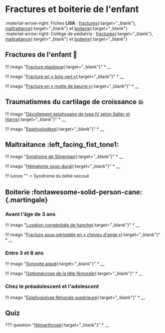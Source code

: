 # Fractures et boiterie de l'enfant

:material-arrow-right: Fiches **LiSA** : [fractures](https://livret.uness.fr/lisa/Fractures_chez_l%E2%80%99enfant_:_particularit%C3%A9s_%C3%A9pid%C3%A9miologiques,_diagnostiques_et_th%C3%A9rapeutiques){:target="_blank"}, [maltraitance](https://livret.uness.fr/lisa/Maltraitance_et_enfants_en_danger._Protection_maternelle_et_infantile){:target="_blank"} et [boiterie](https://livret.uness.fr/lisa/Boiterie_chez_l%E2%80%99enfant){:target="_blank"}   
:material-arrow-right: Collège de pédiatrie : [fractures](https://www.pedia-univ.fr/deuxieme-cycle/referentiel/urgences-reanimation-chirurgie-orthopedique/traumatismes){:target="_blank"}, [maltraitance](https://www.pedia-univ.fr/deuxieme-cycle/referentiel/enfant-vulnerable-genetique/maltraitance){:target="_blank"} et [boiterie](https://www.pedia-univ.fr/deuxieme-cycle/referentiel/urgences-reanimation-chirurgie-orthopedique/boiteries-infections){:target="_blank"}


## Fractures de l'enfant :bone:

!!! imago "[Fracture plastique](){:target="_blank"}"
    * __

!!! imago "[Fracture en « bois vert »](){:target="_blank"}"
    * __

!!! imago "[Fracture en « motte de beurre »](){:target="_blank"}"
    * __


## Traumatismes du cartilage de croissance :boom:

!!! imago "[Décollement épiphysaire de type IV selon Salter et Harris](){:target="_blank"}"
    * __

!!! imago "[Epiphysiodèse](){:target="_blank"}"
    * __


## Maltraitance :left_facing_fist_tone1:

!!! imago "[Syndrome de Silverman](){:target="_blank"}"
    * __

!!! imago "[Hématome sous-dural](){:target="_blank"}"
    * __

!!! lumos ""
    :fire: Syndrome du bébé secoué


## Boiterie :fontawesome-solid-person-cane:{.martingale}

### Avant l'âge de 3 ans

!!! imago "[Luxation congénitale de hanche](){:target="_blank"}"
    * __

!!! imago "[Fracture sous-périostée en « cheveu d'ange »](){:target="_blank"}"
    * __

### Entre 3 et 8 ans

!!! imago "[Synovite aiguë](){:target="_blank"}"
    * __

!!! imago "[Ostéonécrose de la tête fémorale](){:target="_blank"}"
    * __

### Chez le préadolescent et l'adolescent

!!! imago "[Epiphysiolyse fémorale supérieure](){:target="_blank"}"
    * __


## Quiz

??? question "[Hémarthrose](){:target="_blank"}"
    * __